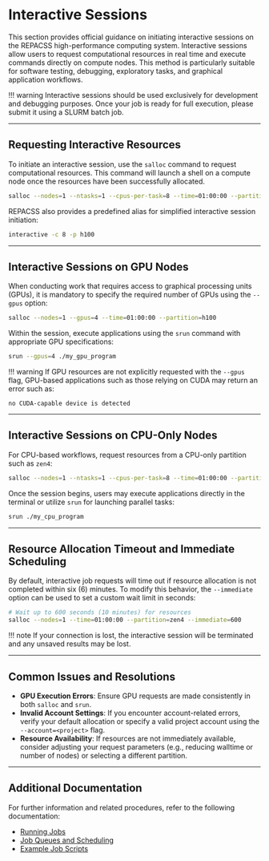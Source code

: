 # Interactive Sessions

This section provides official guidance on initiating interactive sessions on the REPACSS high-performance computing system. Interactive sessions allow users to request computational resources in real time and execute commands directly on compute nodes. This method is particularly suitable for software testing, debugging, exploratory tasks, and graphical application workflows.

!!! warning
    Interactive sessions should be used exclusively for development and debugging purposes. Once your job is ready for full execution, please submit it using a SLURM batch job.

---

## Requesting Interactive Resources

To initiate an interactive session, use the `salloc` command to request computational resources. This command will launch a shell on a compute node once the resources have been successfully allocated.

```bash
salloc --nodes=1 --ntasks=1 --cpus-per-task=8 --time=01:00:00 --partition=zen4
```

REPACSS also provides a predefined alias for simplified interactive session initiation:

```bash
interactive -c 8 -p h100
```

---

## Interactive Sessions on GPU Nodes

When conducting work that requires access to graphical processing units (GPUs), it is mandatory to specify the required number of GPUs using the `--gpus` option:

```bash
salloc --nodes=1 --gpus=4 --time=01:00:00 --partition=h100
```

Within the session, execute applications using the `srun` command with appropriate GPU specifications:

```bash
srun --gpus=4 ./my_gpu_program
```

!!! warning
    If GPU resources are not explicitly requested with the `--gpus` flag, GPU-based applications such as those relying on CUDA may return an error such as:

```
no CUDA-capable device is detected
```

---

## Interactive Sessions on CPU-Only Nodes

For CPU-based workflows, request resources from a CPU-only partition such as `zen4`:

```bash
salloc --nodes=1 --ntasks=1 --cpus-per-task=8 --time=01:00:00 --partition=zen4
```

Once the session begins, users may execute applications directly in the terminal or utilize `srun` for launching parallel tasks:

```bash
srun ./my_cpu_program
```

---

## Resource Allocation Timeout and Immediate Scheduling

By default, interactive job requests will time out if resource allocation is not completed within six (6) minutes. To modify this behavior, the `--immediate` option can be used to set a custom wait limit in seconds:

```bash
# Wait up to 600 seconds (10 minutes) for resources
salloc --nodes=1 --time=01:00:00 --partition=zen4 --immediate=600
```

!!! note
    If your connection is lost, the interactive session will be terminated and any unsaved results may be lost.

---

## Common Issues and Resolutions

- **GPU Execution Errors**: Ensure GPU requests are made consistently in both `salloc` and `srun`.
- **Invalid Account Settings**: If you encounter account-related errors, verify your default allocation or specify a valid project account using the `--account=<project>` flag.
- **Resource Availability**: If resources are not immediately available, consider adjusting your request parameters (e.g., reducing walltime or number of nodes) or selecting a different partition.

---

## Additional Documentation

For further information and related procedures, refer to the following documentation:

- [Running Jobs](basics.md)
- [Job Queues and Scheduling](scheduling.md)
- [Example Job Scripts](examples.md)
